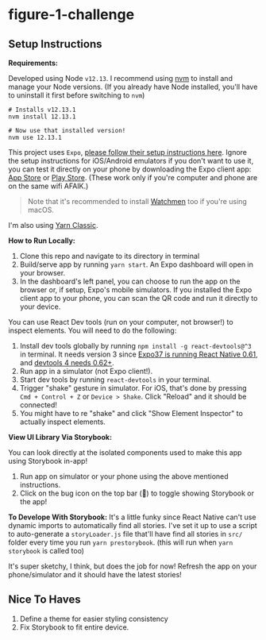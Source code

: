 # figure-1-challenge

## Setup Instructions

**Requirements:**

Developed using Node `v12.13`. I recommend using [nvm](https://github.com/nvm-sh/nvm) to install and manage your Node versions. (If you already have Node installed, you'll have to uninstall it first before switching to `nvm`)

```
# Installs v12.13.1
nvm install 12.13.1

# Now use that installed version!
nvm use 12.13.1
```

This project uses `Expo`, [please follow their setup instructions here](https://docs.expo.io/get-started/installation/). Ignore the setup instructions for iOS/Android emulators if you don't want to use it, you can test it directly on your phone by downloading the Expo client app: [App Store](https://apps.apple.com/ca/app/expo-client/id982107779) or [Play Store](https://play.google.com/store/apps/details?id=host.exp.exponent&hl=en_CA). (These work only if you're computer and phone are on the same wifi AFAIK.)

> Note that it's recommended to install [Watchmen](https://facebook.github.io/watchman/docs/install/#buildinstall) too if you're using macOS.

I'm also using [Yarn Classic](https://classic.yarnpkg.com/lang/en/).

**How to Run Locally:**

1. Clone this repo and navigate to its directory in terminal
2. Build/serve app by running `yarn start`. An Expo dashboard will open in your browser.
3. In the dashboard's left panel, you can choose to run the app on the browser or, if setup, Expo's mobile simulators. If you installed the Expo client app to your phone, you can scan the QR code and run it directly to your device.

You can use React Dev tools (run on your computer, not browser!) to inspect elements. You will need to do the following:

1. Install dev tools globally by running `npm install -g react-devtools@^3` in terminal. It needs version 3 since [Expo37 is running React Native 0.61](https://docs.expo.io/versions/latest/), and [devtools 4 needs 0.62+](https://reactnative.dev/docs/debugging#react-developer-tools).
2. Run app in a simulator (not Expo client!).
3. Start dev tools by running `react-devtools` in your terminal.
4. Trigger "shake" gesture in simulator. For iOS, that's done by pressing `Cmd + Control + Z` or `Device > Shake`. Click "Reload" and it should be connected!
5. You might have to re "shake" and click "Show Element Inspector" to actually inspect elements.

**View UI Library Via Storybook:**

You can look directly at the isolated components used to make this app using Storybook in-app!

1. Run app on simulator or your phone using the above mentioned instructions.
2. Click on the bug icon on the top bar (🐞) to toggle showing Storybook or the app!

**To Develope With Storybook:**
It's a little funky since React Native can't use dynamic imports to automatically find all stories. I've set it up to use a script to auto-generate a `storyLoader.js` file that'll have find all stories in `src/` folder every time you run `yarn prestorybook`. (this will run when `yarn storybook` is called too)

It's super sketchy, I think, but does the job for now! Refresh the app on your phone/simulator and it should have the latest stories!

## Nice To Haves

1. Define a theme for easier styling consistency
2. Fix Storybook to fit entire device.
